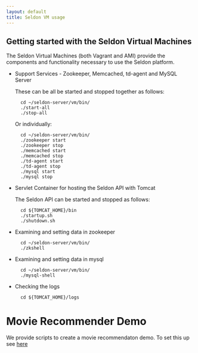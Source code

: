 ```yaml
---
layout: default
title: Seldon VM usage
---
```


## Getting started with the Seldon Virtual Machines

The Seldon Virtual Machines (both Vagrant and AMI) provide the components and functionality necessary to use the Seldon platform.

* Support Services - Zookeeper, Memcached, td-agent and MySQL Server

    These can be all be started and stopped together as follows:

        cd ~/seldon-server/vm/bin/
        ./start-all
        ./stop-all

    Or individually:

        cd ~/seldon-server/vm/bin/
        ./zookeeper start
        ./zookeeper stop
        ./memcached start
        ./memcached stop
        ./td-agent start
        ./td-agent stop
        ./mysql start
        ./mysql stop

* Servlet Container for hosting the Seldon API with Tomcat

    The Seldon API can be started and stopped as follows:

        cd ${TOMCAT_HOME}/bin
        ./startup.sh
        ./shutdown.sh

* Examining and setting data in zookeeper

        cd ~/seldon-server/vm/bin/
        ./zkshell

* Examining and setting data in mysql

        cd ~/seldon-server/vm/bin/
        ./mysql-shell

* Checking the logs

        cd ${TOMCAT_HOME}/logs

# Movie Recommender Demo
We provide scripts to create a movie recommendaton demo. To set this up see [here](movie-recommender-demo.html)

